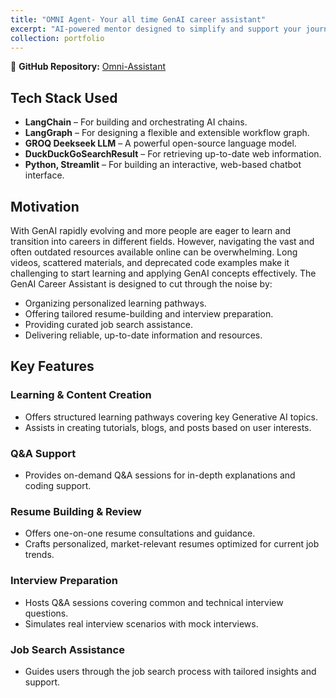 ```yaml
---
title: "OMNI Agent- Your all time GenAI career assistant"
excerpt: "AI-powered mentor designed to simplify and support your journey in your learning, resume preparation, interview assistance, and job hunting  <br/><img src='/images/omni-img.png'>"
collection: portfolio
---
```


🔗 **GitHub Repository:** [Omni-Assistant](https://github.com/suvraadeep/Omni-Assistant)  

## Tech Stack  Used 
- **LangChain** – For building and orchestrating AI chains.  
- **LangGraph** – For designing a flexible and extensible workflow graph.  
- **GROQ Deekseek LLM** – A powerful open-source language model.  
- **DuckDuckGoSearchResult** – For retrieving up-to-date web information.  
- **Python, Streamlit** – For building an interactive, web-based chatbot interface.  

## Motivation  
With GenAI rapidly evolving and more people are eager to learn and transition into careers in different fields. However, navigating the vast and often outdated resources available online can be overwhelming. Long videos, scattered materials, and deprecated code examples make it challenging to start learning and applying GenAI concepts effectively. The GenAI Career Assistant is designed to cut through the noise by:
- Organizing personalized learning pathways.
- Offering tailored resume-building and interview preparation.
- Providing curated job search assistance.
- Delivering reliable, up-to-date information and resources.

## Key Features  

### Learning & Content Creation  
- Offers structured learning pathways covering key Generative AI topics.  
- Assists in creating tutorials, blogs, and posts based on user interests.  

### Q&A Support  
- Provides on-demand Q&A sessions for in-depth explanations and coding support.  

### Resume Building & Review  
- Offers one-on-one resume consultations and guidance.  
- Crafts personalized, market-relevant resumes optimized for current job trends.  

### Interview Preparation  
- Hosts Q&A sessions covering common and technical interview questions.  
- Simulates real interview scenarios with mock interviews.  

### Job Search Assistance  
- Guides users through the job search process with tailored insights and support.  


